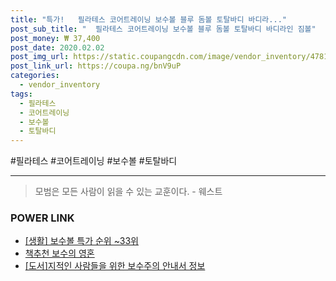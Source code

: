 ```yaml
--- 
title: "특가!   필라테스 코어트레이닝 보수볼 블루 돔볼 토탈바디 바디라..." 
post_sub_title: "  필라테스 코어트레이닝 보수볼 블루 돔볼 토탈바디 바디라인 짐볼" 
post_money: ₩ 37,400 
post_date: 2020.02.02 
post_img_url: https://static.coupangcdn.com/image/vendor_inventory/4781/dc9177cf252be7013c456dd47a0cc0b1d4d2c0b2078ac3193bd848b13f1c.jpg 
post_link_url: https://coupa.ng/bnV9uP 
categories: 
  - vendor_inventory 
tags: 
  - 필라테스 
  - 코어트레이닝 
  - 보수볼 
  - 토탈바디 
--- 
```

  #필라테스 #코어트레이닝 #보수볼 #토탈바디 
<hr> 

> 모범은 모든 사람이 읽을 수 있는 교훈이다. - 웨스트 


### POWER LINK

* <a href="https://blog.naver.com/sakai111/221793460411" target="_blank"> [생활] 보수볼 특가 순위 ~33위</a>
* <a href="https://blog.naver.com/fasyy4321/221787489102" target="_blank">책추천 보수의 영혼</a>
* <a href="https://blog.naver.com/fasyy4321/221764926665" target="_blank">[도서]지적인 사람들을 위한 보수주의 안내서 정보</a>
